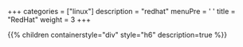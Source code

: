 +++ 
categories = ["linux"] 
description = "redhat" 
menuPre = '<i class="fa-brands fab fa-redhat"></i> '
title = "RedHat" 
weight = 3
+++

{{% children containerstyle="div" style="h6" description=true %}}